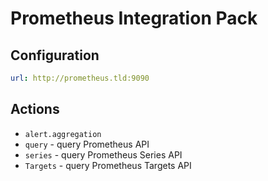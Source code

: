 # Prometheus Integration Pack

## Configuration

```yaml
url: http://prometheus.tld:9090
```

## Actions

* `alert.aggregation`
* `query` - query Prometheus API
* `series` - query Prometheus Series API
* `Targets` - query Prometheus Targets API
